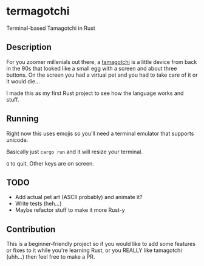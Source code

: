 # termagotchi
Terminal-based Tamagotchi in Rust
## Description
For you zoomer millenials out there, a [tamagotchi](https://en.wikipedia.org/wiki/Tamagotchi) is a little device from back in the 90s that looked like a small egg with a screen and about three buttons. On the screen you had a virtual pet and you had to take care of it or it would die...

I made this as my first Rust project to see how the language works and stuff.

## Running
Right now this uses emojis so you'll need a terminal emulator that supports unicode.

Basically just `cargo run` and it will resize your terminal.

`Q` to quit. Other keys are on screen.

## TODO
- Add actual pet art (ASCII probably) and animate it?
- Write tests (heh...)
- Maybe refactor stuff to make it more Rust-y

## Contribution
This is a beginner-friendly project so if you would like to add some features or fixes to it while you're learning Rust, or you REALLY like tamagotchi (uhh...) then feel free to make a PR.

